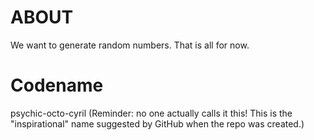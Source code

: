 ABOUT
=====
We want to generate random numbers. That is all for now.

Codename
========
psychic-octo-cyril (Reminder: no one actually calls it this! This is the "inspirational" name suggested by GitHub when the repo was created.)

